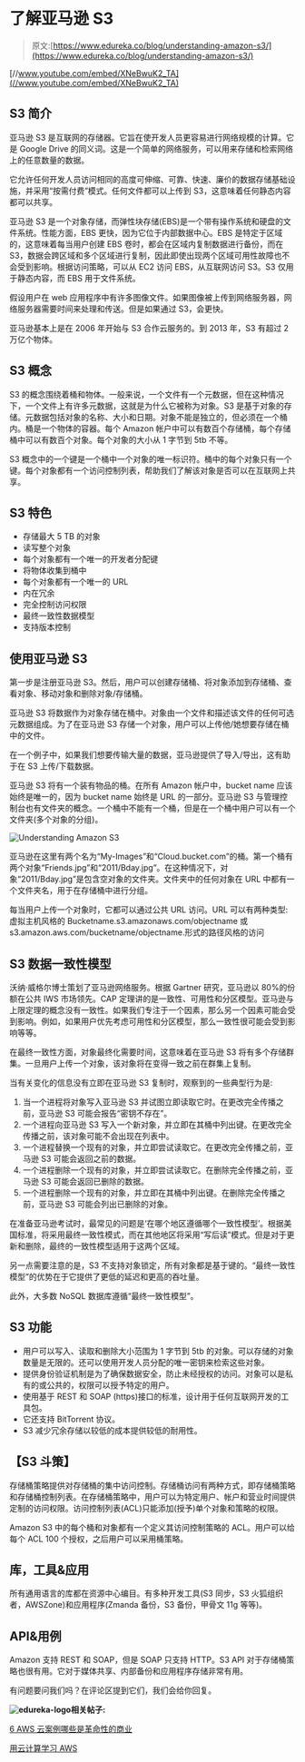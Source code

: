 # 了解亚马逊 S3

> 原文:[https://www.edureka.co/blog/understanding-amazon-s3/](https://www.edureka.co/blog/understanding-amazon-s3/)

[//www.youtube.com/embed/XNeBwuK2_TA](//www.youtube.com/embed/XNeBwuK2_TA)

## **S3 简介**

亚马逊 S3 是互联网的存储器。它旨在使开发人员更容易进行网络规模的计算。它是 Google Drive 的同义词。这是一个简单的网络服务，可以用来存储和检索网络上的任意数量的数据。

它允许任何开发人员访问相同的高度可伸缩、可靠、快速、廉价的数据存储基础设施，并采用“按需付费”模式。任何文件都可以上传到 S3，这意味着任何静态内容都可以共享。

亚马逊 S3 是一个对象存储，而弹性块存储(EBS)是一个带有操作系统和硬盘的文件系统。性能方面，EBS 更快，因为它位于内部数据中心。EBS 是特定于区域的，这意味着每当用户创建 EBS 卷时，都会在区域内复制数据进行备份，而在 S3，数据会跨区域和多个区域进行复制，因此即使出现两个区域可用性故障也不会受到影响。根据访问策略，可以从 EC2 访问 EBS，从互联网访问 S3。S3 仅用于静态内容，而 EBS 用于文件系统。

假设用户在 web 应用程序中有许多图像文件。如果图像被上传到网络服务器，网络服务器需要时间来处理和传送。但是如果通过 S3，会更快。

亚马逊基本上是在 2006 年开始与 S3 合作云服务的。到 2013 年，S3 有超过 2 万亿个物体。

## **S3 概念**

S3 的概念围绕着桶和物体。一般来说，一个文件有一个元数据，但在这种情况下，一个文件上有许多元数据，这就是为什么它被称为对象。S3 是基于对象的存储。元数据包括对象的名称、大小和日期。对象不能是独立的，但必须在一个桶内。桶是一个物体的容器。每个 Amazon 帐户中可以有数百个存储桶，每个存储桶中可以有数百个对象。每个对象的大小从 1 字节到 5tb 不等。

S3 概念中的一个键是一个桶中一个对象的唯一标识符。桶中的每个对象只有一个键。每个对象都有一个访问控制列表，帮助我们了解该对象是否可以在互联网上共享。

## **S3 特色**

*   存储最大 5 TB 的对象
*   读写整个对象
*   每个对象都有一个唯一的开发者分配键
*   将物体收集到桶中
*   每个对象都有一个唯一的 URL
*   内在冗余
*   完全控制访问权限
*   最终一致性数据模型
*   支持版本控制

## **使用亚马逊 S3**

第一步是注册亚马逊 S3。然后，用户可以创建存储桶、将对象添加到存储桶、查看对象、移动对象和删除对象/存储桶。

亚马逊 S3 将数据作为对象存储在桶中。对象由一个文件和描述该文件的任何可选元数据组成。为了在亚马逊 S3 存储一个对象，用户可以上传他/她想要存储在桶中的文件。

在一个例子中，如果我们想要传输大量的数据，亚马逊提供了导入/导出，这有助于在 S3 上传/下载数据。

亚马逊 S3 将有一个装有物品的桶。在所有 Amazon 帐户中，bucket name 应该始终是唯一的，因为 bucket name 始终是 URL 的一部分。亚马逊 S3 与管理控制台也有文件夹的概念。一个桶中不能有一个桶，但是在一个桶中用户可以有一个文件夹(多个对象的分组)。

![](../Images/d1877297608f0e748c371a7973d2bea9.png "Understanding Amazon S3")

亚马逊在这里有两个名为“My-Images”和“Cloud.bucket.com”的桶。第一个桶有两个对象“Friends.jpg”和“2011/Bday.jpg”。在这种情况下，对象“2011/Bday.jpg”是包含空对象的文件夹。文件夹中的任何对象在 URL 中都有一个文件夹名，用于在存储桶中进行分组。

每当用户上传一个对象时，它都可以通过公共 URL 访问。URL 可以有两种类型:虚拟主机风格的 Bucketname.s3.amazonaws.com/objectname 或 s3.amazon.aws.com/bucketname/objectname.形式的路径风格的访问

## **S3 数据一致性模型**

沃纳·威格尔博士策划了亚马逊网络服务。根据 Gartner 研究，亚马逊以 80%的份额在公共 IWS 市场领先。CAP 定理讲的是一致性、可用性和分区模型。亚马逊与上限定理的概念没有一致性。如果我们专注于一个因素，那么另一个因素可能会受到影响。例如，如果用户优先考虑可用性和分区模型，那么一致性很可能会受到影响等等。

在最终一致性方面，对象最终化需要时间，这意味着在亚马逊 S3 将有多个存储群集。一旦用户上传一个对象，该对象将在变得一致之前在群集上复制。

当有关变化的信息没有立即在亚马逊 S3 复制时，观察到的一些典型行为是:

1.  当一个进程将对象写入亚马逊 S3 并试图立即读取它时。在更改完全传播之前，亚马逊 S3 可能会报告“密钥不存在”。
2.  一个进程向亚马逊 S3 写入一个新对象，并立即在其桶中列出键。在更改完全传播之前，该对象可能不会出现在列表中。
3.  一个进程替换一个现有的对象，并立即尝试读取它。在更改完全传播之前，亚马逊 S3 可能会返回之前的数据。
4.  一个进程删除一个现有的对象，并立即尝试读取它。在删除完全传播之前，亚马逊 S3 可能会返回已删除的数据。
5.  一个进程删除一个现有的对象，并立即在其桶中列出键。在删除完全传播之前，亚马逊 S3 可能会列出已删除的对象。

在准备亚马逊考试时，最常见的问题是‘在哪个地区遵循哪个一致性模型’。根据美国标准，将采用最终一致性模式，而在其他地区将采用“写后读”模式。但是对于更新和删除，最终的一致性模型适用于这两个区域。

另一点需要注意的是，S3 不支持对象锁定，所有对象都是基于键的。“最终一致性模型”的优势在于它提供了更低的延迟和更高的吞吐量。

此外，大多数 NoSQL 数据库遵循“最终一致性模型”。

## **S3 功能**

*   用户可以写入、读取和删除大小范围为 1 字节到 5tb 的对象。可以存储的对象数量是无限的。还可以使用开发人员分配的唯一密钥来检索这些对象。
*   提供身份验证机制是为了确保数据安全，防止未经授权的访问。对象可以是私有的或公共的，权限可以授予特定的用户。
*   使用基于 REST 和 SOAP (https)接口的标准，设计用于任何互联网开发的工具包。
*   它还支持 BitTorrent 协议。
*   S3 减少冗余存储以较低的成本提供较低的耐用性。

## **【S3 斗策】**

存储桶策略提供对存储桶的集中访问控制。存储桶访问有两种方式，即存储桶策略和存储桶控制列表。在存储桶策略中，用户可以为特定用户、帐户和营业时间提供定制的访问权限。访问控制列表(ACL)只能添加(授予)单个对象和策略的权限。

Amazon S3 中的每个桶和对象都有一个定义其访问控制策略的 ACL。用户可以给每个 ACL 100 个授权，之后用户可以采用桶策略。

## **库，工具&应用**

所有通用语言的库都在资源中心编目。有多种开发工具(S3 同步，S3 火狐组织者，AWSZone)和应用程序(Zmanda 备份，S3 备份，甲骨文 11g 等等)。

## **API&用例**

Amazon 支持 REST 和 SOAP，但是 SOAP 只支持 HTTP。S3 API 对于存储桶策略也很有用。它对于媒体共享、内部备份和应用程序存储非常有用。

有问题要问我们吗？在评论区提到它们，我们会给你回复。

**![edureka-logo](../Images/17b384eac14ae8abcfa768bc10276bbe.png)相关帖子:**

[6 AWS 云案例哪些是革命性的商业](https://www.edureka.co/blog/top-6-aws-cloud-use-cases/)

[用云计算学习 AWS](https://www.edureka.co/blog/introduction-to-cloud-computing-with-aws-1/)